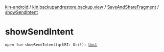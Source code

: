 [kin-android](../../index.md) / [kin.backupandrestore.backup.view](../index.md) / [SaveAndShareFragment](index.md) / [showSendIntent](./show-send-intent.md)

# showSendIntent

`open fun showSendIntent(qrURI: Uri!): `[`Unit`](https://kotlinlang.org/api/latest/jvm/stdlib/kotlin/-unit/index.html)